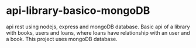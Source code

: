 # api-library-basico-mongoDB
api rest using nodejs, express and mongoDB database. Basic api of a library with books, users and loans, where
loans have relationship with an user and a book. This project uses mongoDB database.